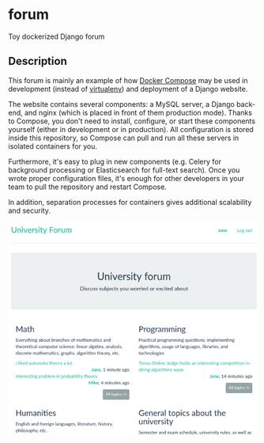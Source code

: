 forum
=====

Toy dockerized Django forum

Description
-----------

This forum is mainly an example of how [Docker Compose](https://docs.docker.com/compose/overview/) may be used
in development (instead of [virtualenv](https://virtualenv.pypa.io/en/stable/)) and deployment of a Django website.

The website contains several components: a MySQL server, a Django back-end, and nginx (which is placed in front of them
production mode).
Thanks to Compose, you don't need to install, configure, or start these components yourself (either in development or
in production).
All configuration is stored inside this repository, so Compose can pull and run all these servers
in isolated containers for you.

Furthermore, it's easy to plug in new components (e.g. Celery for background processing or
Elasticsearch for full-text search).
Once you wrote proper configuration files, it's enough for other developers in your team
to pull the repository and restart Compose.

In addition, separation processes for containers gives additional scalability and security.

![Screenshot](docs/screenshot.png)
